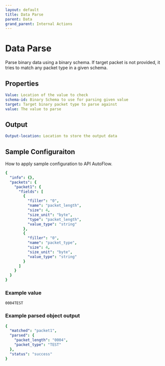 ```yaml
---
layout: default
title: Data Parse
parent: Data
grand_parent: Internal Actions
---
```

# Data Parse
Parse binary data using a binary schema. If target packet is not provided, it tries to match any packet type in a given schema.

## Properties
```yaml
Value: Location of the value to check      
schema-id: Binary Schema to use for parsing given value
target: Target binary packet type to parse against
value: The value to parse
```

## Output
```yaml
Output-location: Location to store the output data
```

## Sample Configuraiton

How to apply sample configuration to API AutoFlow.

```yaml
{
  "info": {},
  "packets": {
    "packet1": {
      "fields": [
        {
          "filler": "0",
          "name": "packet_length",
          "size": 4,
          "size_unit": "byte",
          "type": "packet_length",
          "value_type": "string"
        },
        {
          "filler": "0",
          "name": "packet_type",
          "size": 4,
          "size_unit": "byte",
          "value_type": "string"
        }
      ]
    }
  }
}
```

### Example value
`0004TEST`

### Example parsed object output
```yaml
{
  "matched": "packet1",
  "parsed": {
    "packet_length": "0004",
    "packet_type": "TEST"
  },
  "status": "success"
}
```